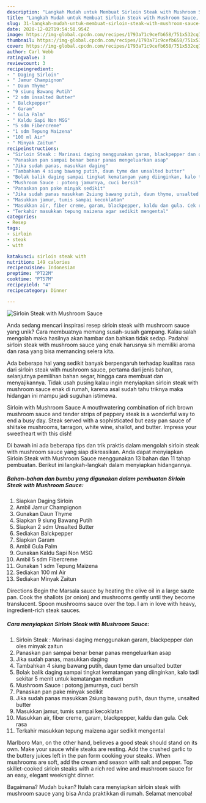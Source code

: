 ```yaml
---
description: "Langkah Mudah untuk Membuat Sirloin Steak with Mushroom Sauce, Sempurna"
title: "Langkah Mudah untuk Membuat Sirloin Steak with Mushroom Sauce, Sempurna"
slug: 31-langkah-mudah-untuk-membuat-sirloin-steak-with-mushroom-sauce-sempurna
date: 2020-12-02T19:54:50.954Z
image: https://img-global.cpcdn.com/recipes/1793a71c9cefb658/751x532cq70/sirloin-steak-with-mushroom-sauce-foto-resep-utama.jpg
thumbnail: https://img-global.cpcdn.com/recipes/1793a71c9cefb658/751x532cq70/sirloin-steak-with-mushroom-sauce-foto-resep-utama.jpg
cover: https://img-global.cpcdn.com/recipes/1793a71c9cefb658/751x532cq70/sirloin-steak-with-mushroom-sauce-foto-resep-utama.jpg
author: Carl Webb
ratingvalue: 3
reviewcount: 3
recipeingredient:
- " Daging Sirloin"
- " Jamur Champignon"
- " Daun Thyme"
- "9 siung Bawang Putih"
- "2 sdm Unsalted Butter"
- " Balckpepper"
- " Garam"
- " Gula Palm"
- " Kaldu Sapi Non MSG"
- "5 sdm Fibercreme"
- "1 sdm Tepung Maizena"
- "100 ml Air"
- " Minyak Zaitun"
recipeinstructions:
- "Sirloin Steak : Marinasi daging menggunakan garam, blackpepper dan oles minyak zaitun"
- "Panaskan pan sampai benar benar panas mengeluarkan asap"
- "Jika sudah panas, masukkan daging"
- "Tambahkan 4 siung bawang putih, daun tyme dan unsalted butter"
- "Bolak balik daging sampai tingkat kematangan yang diinginkan, kalo tadi sekitar 5 menit untuk kematangan medium"
- "Mushroom Sauce : potong jamurnya, cuci bersih"
- "Panaskan pan pake minyak sedikit"
- "Jika sudah panas masukkan 2siung bawang putih, daun thyme, unsalted butter"
- "Masukkan jamur, tumis sampai kecoklatan"
- "Masukkan air, fiber creme, garam, blackpepper, kaldu dan gula. Cek rasa"
- "Terkahir masukkan tepung maizena agar sedikit mengental"
categories:
- Resep
tags:
- sirloin
- steak
- with

katakunci: sirloin steak with 
nutrition: 149 calories
recipecuisine: Indonesian
preptime: "PT22M"
cooktime: "PT57M"
recipeyield: "4"
recipecategory: Dinner

---
```



![Sirloin Steak with Mushroom Sauce](https://img-global.cpcdn.com/recipes/1793a71c9cefb658/751x532cq70/sirloin-steak-with-mushroom-sauce-foto-resep-utama.jpg)

Anda sedang mencari inspirasi resep sirloin steak with mushroom sauce yang unik? Cara membuatnya memang susah-susah gampang. Kalau salah mengolah maka hasilnya akan hambar dan bahkan tidak sedap. Padahal sirloin steak with mushroom sauce yang enak harusnya sih memiliki aroma dan rasa yang bisa memancing selera kita.

Ada beberapa hal yang sedikit banyak berpengaruh terhadap kualitas rasa dari sirloin steak with mushroom sauce, pertama dari jenis bahan, selanjutnya pemilihan bahan segar, hingga cara membuat dan menyajikannya. Tidak usah pusing kalau ingin menyiapkan sirloin steak with mushroom sauce enak di rumah, karena asal sudah tahu triknya maka hidangan ini mampu jadi suguhan istimewa.

Sirloin with Mushroom Sauce A mouthwatering combination of rich brown mushroom sauce and tender strips of peppery steak is a wonderful way to end a busy day. Steak served with a sophisticated but easy pan sauce of shiitake mushrooms, tarragon, white wine, shallot, and butter. Impress your sweetheart with this dish!


Di bawah ini ada beberapa tips dan trik praktis dalam mengolah sirloin steak with mushroom sauce yang siap dikreasikan. Anda dapat menyiapkan Sirloin Steak with Mushroom Sauce menggunakan 13 bahan dan 11 tahap pembuatan. Berikut ini langkah-langkah dalam menyiapkan hidangannya.

<!--inarticleads1-->

##### Bahan-bahan dan bumbu yang digunakan dalam pembuatan Sirloin Steak with Mushroom Sauce:

1. Siapkan  Daging Sirloin
1. Ambil  Jamur Champignon
1. Gunakan  Daun Thyme
1. Siapkan 9 siung Bawang Putih
1. Siapkan 2 sdm Unsalted Butter
1. Sediakan  Balckpepper
1. Siapkan  Garam
1. Ambil  Gula Palm
1. Gunakan  Kaldu Sapi Non MSG
1. Ambil 5 sdm Fibercreme
1. Gunakan 1 sdm Tepung Maizena
1. Sediakan 100 ml Air
1. Sediakan  Minyak Zaitun


Directions Begin the Marsala sauce by heating the olive oil in a large saute pan. Cook the shallots (or onion) and mushrooms gently until they become translucent. Spoon mushrooms sauce over the top. I am in love with heavy, ingredient-rich steak sauces. 

<!--inarticleads2-->

##### Cara menyiapkan Sirloin Steak with Mushroom Sauce:

1. Sirloin Steak : Marinasi daging menggunakan garam, blackpepper dan oles minyak zaitun
1. Panaskan pan sampai benar benar panas mengeluarkan asap
1. Jika sudah panas, masukkan daging
1. Tambahkan 4 siung bawang putih, daun tyme dan unsalted butter
1. Bolak balik daging sampai tingkat kematangan yang diinginkan, kalo tadi sekitar 5 menit untuk kematangan medium
1. Mushroom Sauce : potong jamurnya, cuci bersih
1. Panaskan pan pake minyak sedikit
1. Jika sudah panas masukkan 2siung bawang putih, daun thyme, unsalted butter
1. Masukkan jamur, tumis sampai kecoklatan
1. Masukkan air, fiber creme, garam, blackpepper, kaldu dan gula. Cek rasa
1. Terkahir masukkan tepung maizena agar sedikit mengental


Marlboro Man, on the other hand, believes a good steak should stand on its own. Make your sauce while steaks are resting. Add the crushed garlic to the buttery juices left in the pan form cooking your steaks. When mushrooms are soft, add the cream and season with salt and pepper. Top skillet-cooked sirloin steaks with a rich red wine and mushroom sauce for an easy, elegant weeknight dinner. 

Bagaimana? Mudah bukan? Itulah cara menyiapkan sirloin steak with mushroom sauce yang bisa Anda praktikkan di rumah. Selamat mencoba!
